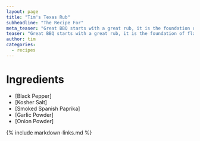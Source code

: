 ```yaml
---
layout: page
title: "Tim's Texas Rub"
subheadline: "The Recipe For"
meta_teaser: "Great BBQ starts with a great rub, it is the foundation of flavor."
teaser: "Great BBQ starts with a great rub, it is the foundation of flavor."
author: tim
categories:
  - recipes
---
```


# Ingredients

* [Black Pepper]
* [Kosher Salt]
* [Smoked Spanish Paprika]
* [Garlic Powder]
* [Onion Powder]

{% include markdown-links.md %}
